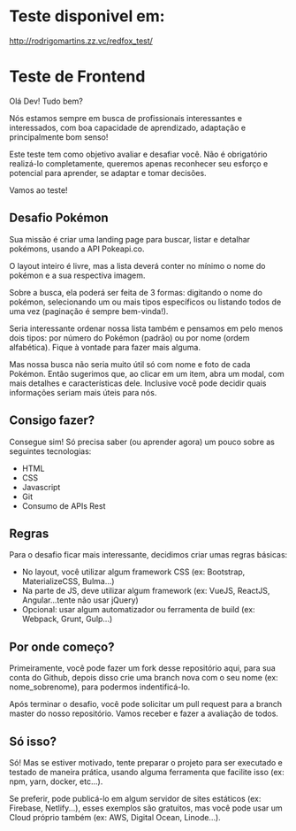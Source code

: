 # Teste disponivel em:
http://rodrigomartins.zz.vc/redfox_test/



# Teste de Frontend

Olá Dev!  Tudo bem?

Nós estamos sempre em busca de profissionais interessantes e interessados, com boa capacidade de aprendizado, adaptação e principalmente bom senso!

Este teste tem como objetivo avaliar e desafiar você. Não é obrigatório realizá-lo completamente, queremos apenas reconhecer seu esforço e potencial para aprender, se adaptar e tomar decisões.

Vamos ao teste!

## Desafio Pokémon

Sua missão é criar uma landing page para buscar, listar e detalhar pokémons, usando a API Pokeapi.co.

O layout inteiro é livre, mas a lista deverá conter no mínimo o nome do pokémon e a sua respectiva imagem.

Sobre a busca, ela poderá ser feita de 3 formas: digitando o nome do pokémon, selecionando um ou mais tipos específicos ou listando todos de uma vez (paginação é sempre bem-vinda!).

Seria interessante ordenar nossa lista também e pensamos em pelo menos dois tipos: por número do Pokémon (padrão) ou por nome (ordem alfabética). Fique à vontade para fazer mais alguma.

Mas nossa busca não seria muito útil só com nome e foto de cada Pokémon. Então sugerimos que, ao clicar em um item, abra um modal, com mais detalhes e características dele. Inclusive você pode decidir quais informações seriam mais úteis para nós.

## Consigo fazer?

Consegue sim! Só precisa saber (ou aprender agora) um pouco sobre as seguintes tecnologias:
- HTML
- CSS 
- Javascript
- Git
- Consumo de APIs Rest


## Regras

Para o desafio ficar mais interessante, decidimos criar umas regras básicas:
- No layout, você utilizar algum framework CSS (ex: Bootstrap, MaterializeCSS, Bulma...)
- Na parte de JS, deve utilizar algum framework (ex: VueJS, ReactJS, Angular...tente não usar jQuery)
- Opcional: usar algum automatizador ou ferramenta de build (ex: Webpack, Grunt, Gulp...)

## Por onde começo?

Primeiramente, você pode fazer um fork desse repositório aqui, para sua conta do Github, depois disso crie uma branch nova com o seu nome (ex: nome_sobrenome), para podermos indentificá-lo.

Após terminar o desafio, você pode solicitar um pull request para a branch master do nosso repositório. Vamos receber e fazer a avaliação de todos.

## Só isso?

Só! Mas se estiver motivado, tente preparar o projeto para ser executado e testado de maneira prática, usando alguma ferramenta que facilite isso (ex: npm, yarn, docker, etc...). 

Se preferir, pode publicá-lo em algum servidor de sites estáticos (ex: Firebase, Netlify...), esses exemplos são gratuitos, mas você pode usar um Cloud próprio também (ex: AWS, Digital Ocean, Linode...).
